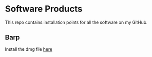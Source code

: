 # Software Products

This repo contains installation points for all the software on my GitHub.

## Barp

Install the dmg file [here](/source/barp/Barp.dmg)
